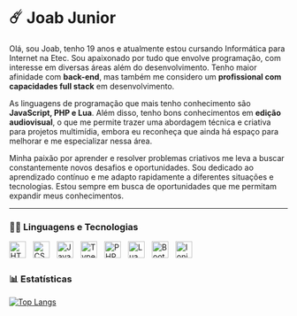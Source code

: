 # ☄️ Joab Junior

Olá, sou Joab, tenho 19 anos e atualmente estou cursando Informática para Internet na Etec. Sou apaixonado por tudo que envolve programação, com interesse em diversas áreas além do desenvolvimento. Tenho maior afinidade com **back-end**, mas também me considero um **profissional com capacidades full stack** em desenvolvimento.

As linguagens de programação que mais tenho conhecimento são **JavaScript, PHP e Lua**. Além disso, tenho bons conhecimentos em **edição audiovisual**, o que me permite trazer uma abordagem técnica e criativa para projetos multimídia, embora eu reconheça que ainda há espaço para melhorar e me especializar nessa área.

Minha paixão por aprender e resolver problemas criativos me leva a buscar constantemente novos desafios e oportunidades. Sou dedicado ao aprendizado contínuo e me adapto rapidamente a diferentes situações e tecnologias. Estou sempre em busca de oportunidades que me permitam expandir meus conhecimentos.

---

### 🧑‍💻 Linguagens e Tecnologias
<img
  align="left"
  alt="HTML"
  title="HTML"
  width="30px"
  style="padding-right: 10px;"
  src="https://cdn.jsdelivr.net/gh/devicons/devicon@latest/icons/html5/html5-original.svg"
/>
<img
  align="left"
  alt="CSS"
  title="CSS"
  width="30px"
  style="padding-right: 10px;"
  src="https://cdn.jsdelivr.net/gh/devicons/devicon@latest/icons/css3/css3-original.svg"
/>
<img
  align="left"
  alt="JavaScript"
  title="JavaScript"
  width="30px"
  style="padding-right: 10px;"
  src="https://cdn.jsdelivr.net/gh/devicons/devicon@latest/icons/javascript/javascript-original.svg"
/>
<img
  align="left"
  alt="TypeScript"
  title="TypeScript"
  width="30px"
  style="padding-right: 10px;"
  src="https://cdn.jsdelivr.net/gh/devicons/devicon@latest/icons/typescript/typescript-original.svg"
/>
<img
  align="left"
  alt="PHP"
  title="PHP"
  width="30px"
  style="padding-right: 10px;"
  src="https://cdn.jsdelivr.net/gh/devicons/devicon@latest/icons/php/php-original.svg"
/>
<img
  align="left"
  alt="Lua"
  title="Lua"
  width="30px"
  style="padding-right: 10px;"
  src="https://cdn.jsdelivr.net/gh/devicons/devicon@latest/icons/lua/lua-original.svg"
/>
<img
  align="left"
  alt="Bootstrap"
  title="Bootstrap"
  width="30px"
  style="padding-right: 10px;"
  src="https://cdn.jsdelivr.net/gh/devicons/devicon@latest/icons/bootstrap/bootstrap-original.svg"
/>
<img
  align="left"
  alt="Ionic"
  title="Ionic"
  width="30px"
  style="padding-right: 10px;"
  src="https://cdn.jsdelivr.net/gh/devicons/devicon@latest/icons/ionic/ionic-original.svg"
/>

<br/>
<br/>

### 📊 Estatísticas

[![Top Langs](https://github-readme-stats.vercel.app/api/top-langs/?username=Joab-Junior&theme=dark&custom_title=Tecnologias%20Mais%20Usadas&langs_count=10)](https://github.com/Joab-Junior/github-readme-stats)
